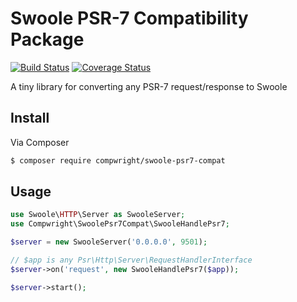 # Swoole PSR-7 Compatibility Package

[![Build Status](https://travis-ci.org/compwright/swoole-psr7-compat.svg?branch=master)](https://travis-ci.org/compwright/swoole-psr7-compat)
[![Coverage Status](https://coveralls.io/repos/github/compwright/swoole-psr7-compat/badge.svg?branch=master)](https://coveralls.io/github/compwright/swoole-psr7-compat?branch=master)

A tiny library for converting any PSR-7 request/response to Swoole

## Install

Via Composer

``` bash
$ composer require compwright/swoole-psr7-compat
```

## Usage

``` php
use Swoole\HTTP\Server as SwooleServer;
use Compwright\SwoolePsr7Compat\SwooleHandlePsr7;

$server = new SwooleServer('0.0.0.0', 9501);

// $app is any Psr\Http\Server\RequestHandlerInterface
$server->on('request', new SwooleHandlePsr7($app));

$server->start();
```
